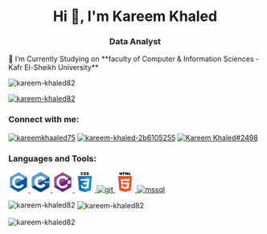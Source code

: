 <h1 align="center">Hi 👋, I'm Kareem Khaled</h1>
<h3 align="center">Data Analyst</h3>
🔭 I’m Currently Studying on **faculty of Computer & Information Sciences - Kafr El-Sheikh University‎**

<p align="left"> <img src="https://komarev.com/ghpvc/?username=kareem-khaled82&label=Profile%20views&color=0e75b6&style=flat" alt="kareem-khaled82" /> </p>

<p align="left"> <a href="https://github.com/ryo-ma/github-profile-trophy"><img src="https://github-profile-trophy.vercel.app/?username=kareem-khaled82" alt="kareem-khaled82" /></a> </p>

<h3 align="left">Connect with me:</h3>
<p align="left">
<a href="https://twitter.com/kareemkhaaled75" target="blank"><img align="center" src="https://raw.githubusercontent.com/rahuldkjain/github-profile-readme-generator/master/src/images/icons/Social/twitter.svg" alt="kareemkhaaled75" height="30" width="40" /></a>
<a href="https://linkedin.com/in/kareem-khaled-2b6105255" target="blank"><img align="center" src="https://raw.githubusercontent.com/rahuldkjain/github-profile-readme-generator/master/src/images/icons/Social/linked-in-alt.svg" alt="kareem-khaled-2b6105255" height="30" width="40" /></a>
<a href="https://discord.gg/Kareem Khaled#2498" target="blank"><img align="center" src="https://raw.githubusercontent.com/rahuldkjain/github-profile-readme-generator/master/src/images/icons/Social/discord.svg" alt="Kareem Khaled#2498" height="30" width="40" /></a>
</p>

<h3 align="left">Languages and Tools:</h3>
<p align="left"> <a href="https://www.cprogramming.com/" target="_blank" rel="noreferrer"> <img src="https://raw.githubusercontent.com/devicons/devicon/master/icons/c/c-original.svg" alt="c" width="40" height="40"/> </a> <a href="https://www.w3schools.com/cpp/" target="_blank" rel="noreferrer"> <img src="https://raw.githubusercontent.com/devicons/devicon/master/icons/cplusplus/cplusplus-original.svg" alt="cplusplus" width="40" height="40"/> </a> <a href="https://www.w3schools.com/cs/" target="_blank" rel="noreferrer"> <img src="https://raw.githubusercontent.com/devicons/devicon/master/icons/csharp/csharp-original.svg" alt="csharp" width="40" height="40"/> </a> <a href="https://www.w3schools.com/css/" target="_blank" rel="noreferrer"> <img src="https://raw.githubusercontent.com/devicons/devicon/master/icons/css3/css3-original-wordmark.svg" alt="css3" width="40" height="40"/> </a> <a href="https://git-scm.com/" target="_blank" rel="noreferrer"> <img src="https://www.vectorlogo.zone/logos/git-scm/git-scm-icon.svg" alt="git" width="40" height="40"/> </a> <a href="https://www.w3.org/html/" target="_blank" rel="noreferrer"> <img src="https://raw.githubusercontent.com/devicons/devicon/master/icons/html5/html5-original-wordmark.svg" alt="html5" width="40" height="40"/> </a> <a href="https://www.microsoft.com/en-us/sql-server" target="_blank" rel="noreferrer"> <img src="https://www.svgrepo.com/show/303229/microsoft-sql-server-logo.svg" alt="mssql" width="40" height="40"/> </a> </p>

<p><img align="left" src="https://github-readme-stats.vercel.app/api/top-langs?username=kareem-khaled82&show_icons=true&locale=en&layout=compact" alt="kareem-khaled82" /></p>

<p>&nbsp;<img align="center" src="https://github-readme-stats.vercel.app/api?username=kareem-khaled82&show_icons=true&locale=en" alt="kareem-khaled82" /></p>

<p><img align="center" src="https://github-readme-streak-stats.herokuapp.com/?user=kareem-khaled82&" alt="kareem-khaled82" /></p>
